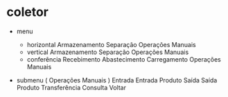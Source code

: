 # coletor

- menu
    - horizontal
        Armazenamento
        Separação
        Operações Manuais
    - vertical
        Armazenamento
        Separação
        Operações Manuais
    - conferência
        Recebimento
        Abastecimento
        Carregamento
        Operações Manuais

- submenu ( Operações Manuais )
    Entrada
    Entrada Produto
    Saída
    Saída Produto
    Transferência
    Consulta
    Voltar
